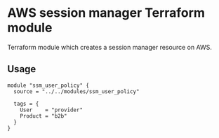 # AWS session manager Terraform module

Terraform module which creates a session manager resource on AWS.

## Usage

```hcl
module "ssm_user_policy" {
  source = "../../modules/ssm_user_policy"

  tags = {
    User    = "provider"
    Product = "b2b"
  }
}
```

